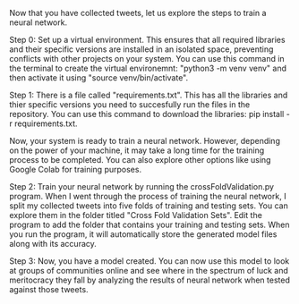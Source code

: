 Now that you have collected tweets, let us explore the steps to train a neural network. 

Step 0: Set up a virtual environment. This ensures that all required libraries and their specific versions are installed in an isolated space, preventing conflicts with other projects on your system. You can use this command in the terminal to create the virtual environemnt: "python3 -m venv venv" and then activate it using "source venv/bin/activate".

Step 1: There is a file called "requirements.txt". This has all the libraries and thier specific versions you need to succesfully run the files in the repository. You can use this command to download the libraries: pip install -r requirements.txt.

Now, your system is ready to train a neural network. However, depending on the power of your machine, it may take a long time for the training process to be completed. You can also explore other options like using Google Colab for training purposes.

Step 2: Train your neural network by running the crossFoldValidation.py program. When I went through the process of training the neural network, I split my collected tweets into five folds of training and testing sets. You can explore them in the folder titled "Cross Fold Validation Sets". Edit the program to add the folder that contains your training and testing sets. When you run the program, it will automatically store the generated model files along with its accuracy.

Step 3: Now, you have a model created. You can now use this model to look at groups of communities online and 
see where in the spectrum of luck and meritocracy they fall by analyzing the results of neural network when 
tested against those tweets.